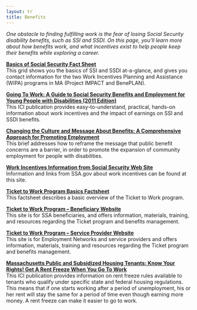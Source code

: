 ```yaml
---
layout: tr
title: Benefits
---
```


_One obstacle to finding fulfilling work is the fear of losing Social Security disability benefits, such as SSI and SSDI. On this page, you’ll learn more about how benefits work, and what incentives exist to help people keep their benefits while exploring a career._

[**Basics of Social Security Fact Sheet**](/files/SSDI_benefits_EFM.pdf)  
This grid shows you the basics of SSI and SSDI at-a-glance, and gives you contact information for the two Work Incentives Planning and Assistance (WIPA) programs in MA (Project IMPACT and BenePLAN).

[**Going To Work: A Guide to Social Security Benefits and Employment for Young People with Disabilities (2011 Edition)**](http://www.communityinclusion.org/article.php?article_id=211&type=topic&id=15)  
This ICI publication provides easy-to-understand, practical, hands-on information about work incentives and the impact of earnings on SSI and SSDI benefits.

[**Changing the Culture and Message About Benefits: A Comprehensive Approach for Promoting Employment**](/files/SELN_Benefits_Publication.pdf)  
This brief addresses how to reframe the message that public benefit concerns are a barrier, in order to promote the expansion of community employment for people with disabilities.

[**Work Incentives Information from Social Security Web Site**](http://www.ssa.gov/disabilityresearch/workincentives.htm)  
Information and links from SSA.gov about work incentives can be found at this site.

[**Ticket to Work Program Basics Factsheet**](files/TTW_Basics_Factsheet.pdf)  
This factsheet describes a basic overview of the Ticket to Work program.

[**Ticket to Work Program – Beneficiary Website**](http://www.chooseworkttw.net/index.html)  
This site is for SSA beneficiaries, and offers information, materials, training, and resources regarding the Ticket program and benefits management.

[**Ticket to Work Program – Service Provider Website**](https://yourtickettowork.com/web/ttw/home)  
This site is for Employment Networks and service providers and offers information, materials, training and resources regarding the Ticket program and benefits management.

[**Massachusetts Public and Subsidized Housing Tenants: Know Your Rights! Get A Rent Freeze When You Go To Work**](http://www.communityinclusion.org/article.php?article_id=194&type=topic&id=15)  
This ICI publication provides information on rent freeze rules available to tenants who qualify under specific state and federal housing regulations. This means that if one starts working after a period of unemployment, his or her rent will stay the same for a period of time even though earning more money. A rent freeze can make it easier to go to work.
